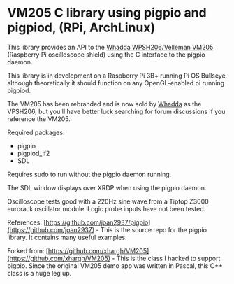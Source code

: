 # VM205 C library using pigpio and pigpiod, (RPi, ArchLinux)

This library provides an API to the [Whadda WPSH206/Velleman VM205](https://whadda.com/product/oscilloscope-and-logic-analyzer-shield-for-raspberry-pi-wpsh206/) (Raspberry Pi oscilloscope shield) using the C interface to the pigpio daemon.  

This library is in development on a Raspberry Pi 3B+ running Pi OS Bullseye, although theoretically it should function on any OpenGL-enabled pi running pigpiod.

The VM205 has been rebranded and is now sold by [Whadda](https://whadda.com) as the VPSH206, but you'll have better luck searching for forum discussions if you reference the VM205.  

Required packages:  
* pigpio
* pigpiod_if2
* SDL

Requires sudo to run without the pigpio daemon running.

The SDL window displays over XRDP when using the pigpio daemon. 

Oscilloscope tests good with a 220Hz sine wave from a Tiptop Z3000 eurorack oscillator module.   Logic probe inputs have not been tested.

References:
[https://github.com/joan2937/pigpio](https://github.com/joan2937) - This is the source repo for the pigpio library.  It contains many useful examples.

Forked from:
[https://github.com/xhargh/VM205](https://github.com/xhargh/VM205) - This is the class I hacked to support pigpio.  Since the original VM205 demo app was written in Pascal, this C++ class is a huge leg up.
